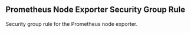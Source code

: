 ## Prometheus Node Exporter Security Group Rule

Security group rule for the Prometheus node exporter.

